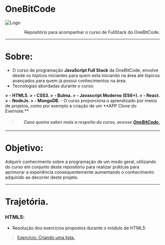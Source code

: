 # OneBitCode
![Logo](https://d15k2d11r6t6rl.cloudfront.net/public/users/Integrators/7ba73aaa-3da9-4cf1-abf2-ccc85dea5875/uid_3592131/logo-obc-2021-lightbg.png)

<div style="text-align: right"> Repositório para acompanhar o curso de FullStack do OneBitCode. </div>

 ---

# Sobre:
 - O curso de programação **JavaScript Full Stack** da OneBitCode, envolve desde os tópicos iniciantes para quem esta iniciando na área até tópicos avançados para quem já possui conhecimentos na área.
-  Tecnologias abordadas durante o curso:
  <strong>
  > - HTML5.
  > - CSS3.
  > - Bulma.
  > - Javascript Moderno (ES6+).
  > - React.
  > - NodeJs.
  > - MongoDB.
  </strong>
-  O curso proporciona o aprendizado por meios de projetos, como por exemplo a criação de um **APP Clone do Evernote.**


> <i><h4 align='right'> Caso queira saber mais a respeito do curso, acesse <strong><a href='https://go.hotmart.com/J61015581D'> OneBitCode.</a></strong></h4></i>


---

# Objetivo:
Adquirir conhecimento sobre a programação de um modo geral, utilizando do curso em conjunto deste repositório para realizar práticas para aprimorar a experiência consequentemente aumentando o conhecimento adquirido ao decorrer deste projeto.

---

# Trajetória.

 ### HTML5:

 - Resolução dos exercicios propostos durante o módulo de HTML5:
>  [Exercício: Criando uma lista.](html/Exercicio%20Listas.html)